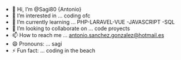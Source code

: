 - 👋 Hi, I’m @Sagi80 {Antonio}
- 👀 I’m interested in ... coding ofc
- 🌱 I’m currently learning ... PHP-LARAVEL-VUE -JAVASCRIPT -SQL
- 💞️ I’m looking to collaborate on ... code proyects
- 📫 How to reach me ... antonio.sanchez.gonzalez@hotmail.es
- 😄 Pronouns: ... sagi
- ⚡ Fun fact: ... coding in the beach

<!---
Sagi80/Sagi80 is a ✨ special ✨ repository because its `README.md` (this file) appears on your GitHub profile.
You can click the Preview link to take a look at your changes.
--->

